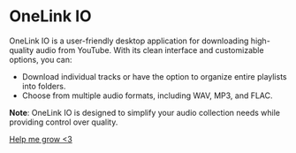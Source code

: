 # OneLink IO

OneLink IO is a user-friendly desktop application for downloading high-quality audio from YouTube. With its clean interface and customizable options, you can:

- Download individual tracks or have the option to organize entire playlists into folders.
- Choose from multiple audio formats, including WAV, MP3, and FLAC.

**Note**: OneLink IO is designed to simplify your audio collection needs while providing control over quality.

[Help me grow <3]([https://paypal.me/YourUsername](https://paypal.me/IamVrza?country.x=PH&locale.x=en_US))

